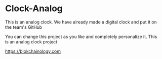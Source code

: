 # Clock-Analog
This is an analog clock. We have already made a digital clock and put it on the team's GitHub

You can change this project as you like and completely personalize it. This is an analog clock project

https://blokchainology.com
